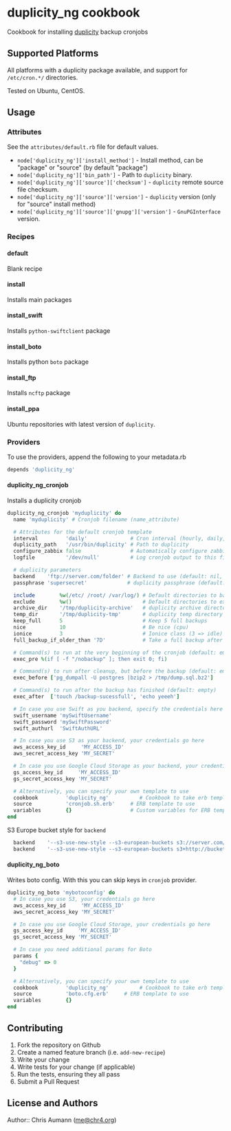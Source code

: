 # duplicity\_ng cookbook

Cookbook for installing [duplicity](http://duplicity.nongnu.org/) backup cronjobs

## Supported Platforms

All platforms with a duplicity package available, and support for `/etc/cron.*/` directories.

Tested on Ubuntu, CentOS.


## Usage

### Attributes

See the `attributes/default.rb` file for default values.

* `node['duplicity_ng']['install_method']` - Install method, can be "package" or "source" (by default "package")
* `node['duplicity_ng']['bin_path']` - Path to `duplicity` binary.
* `node['duplicity_ng']['source']['checksum']` - `duplicity` remote source file checksum.
* `node['duplicity_ng']['source']['version']` - `duplicity` version (only for "source" install method)
* `node['duplicity_ng']['source']['gnupg']['version']` - `GnuPGInterface` version.


### Recipes

#### default

Blank recipe

#### install

Installs main packages

#### install_swift

Installs `python-swiftclient` package

#### install_boto

Installs python `boto` package

#### install_ftp

Installs `ncftp` package

#### install_ppa

Ubuntu repositories with latest version of `duplicity`.


### Providers

To use the providers, append the following to your metadata.rb

```ruby
depends 'duplicity_ng'
```

#### duplicity_ng\_cronjob

Installs a duplicity cronjob

```ruby
duplicity_ng_cronjob 'myduplicity' do
  name 'myduplicity' # Cronjob filename (name_attribute)

  # Attributes for the default cronjob template
  interval         'daily'              # Cron interval (hourly, daily, monthly)
  duplicity_path   '/usr/bin/duplicity' # Path to duplicity
  configure_zabbix false                # Automatically configure zabbix user paremeters
  logfile          '/dev/null'          # Log cronjob output to this file

  # duplicity parameters
  backend    'ftp://server.com/folder' # Backend to use (default: nil, required!)
  passphrase 'supersecret'             # duplicity passphrase (default: nil, required!)

  include        %w(/etc/ /root/ /var/log/) # Default directories to backup
  exclude        %w()                       # Default directories to exclude from backup
  archive_dir    '/tmp/duplicity-archive'   # duplicity archive directory
  temp_dir       '/tmp/duplicity-tmp'       # duplicity temp directory
  keep_full      5                          # Keep 5 full backups
  nice           10                         # Be nice (cpu)
  ionice         3                          # Ionice class (3 => idle)
  full_backup_if_older_than '7D'            # Take a full backup after this interval

  # Command(s) to run at the very beginning of the cronjob (default: empty)
  exec_pre %(if [ -f "/nobackup" ]; then exit 0; fi)

  # Command(s) to run after cleanup, but before the backup (default: empty)
  exec_before ['pg_dumpall -U postgres |bzip2 > /tmp/dump.sql.bz2']

  # Command(s) to run after the backup has finished (default: empty)
  exec_after  ['touch /backup-sucessfull', 'echo yeeeh']

  # In case you use Swift as you backend, specify the credentials here
  swift_username 'mySwiftUsername'
  swift_password 'mySwiftPassword'
  swift_authurl  'SwiftAuthURL'

  # In case you use S3 as your backend, your credentials go here
  aws_access_key_id     'MY_ACCESS_ID'
  aws_secret_access_key 'MY_SECRET'

  # In case you use Google Cloud Storage as your backend, your credentials go here
  gs_access_key_id     'MY_ACCESS_ID'
  gs_secret_access_key 'MY_SECRET'

  # Alternatively, you can specify your own template to use
  cookbook         'duplicity_ng'          # Cookbook to take erb template from
  source           'cronjob.sh.erb'     # ERB template to use
  variables        {}                   # Custom variables for ERB template
end
```

S3 Europe bucket style for `backend`
```ruby
  backend    '--s3-use-new-style --s3-european-buckets s3://server.com/bucket[/prefix]' # S3 EU bucket
  backend    '--s3-use-new-style --s3-european-buckets s3+http://bucket[/prefix]' # S3 EU bucket
```

#### duplicity_ng\_boto

Writes boto config. With this you can skip keys in `cronjob` provider.

```ruby
duplicity_ng_boto 'mybotoconfig' do
  # In case you use S3, your credentials go here
  aws_access_key_id     'MY_ACCESS_ID'
  aws_secret_access_key 'MY_SECRET'

  # In case you use Google Cloud Storage, your credentials go here
  gs_access_key_id     'MY_ACCESS_ID'
  gs_secret_access_key 'MY_SECRET'

  # In case you need additional params for Boto
  params {
    "debug" => 0
  }

  # Alternatively, you can specify your own template to use
  cookbook         'duplicity_ng'          # Cookbook to take erb template from
  source           'boto.cfg.erb'     # ERB template to use
  variables        {}
end  
```

## Contributing

1. Fork the repository on Github
2. Create a named feature branch (i.e. `add-new-recipe`)
3. Write your change
4. Write tests for your change (if applicable)
5. Run the tests, ensuring they all pass
6. Submit a Pull Request


## License and Authors

Author:: Chris Aumann (<me@chr4.org>)
